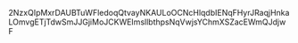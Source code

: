 2NzxQIpMxrDAUBTuWFledoqQtvayNKAULoOCNcHlqdbIENqFHyrJRaqjHnkaLOmvgETjTdwSmJJGjiMoJCKWEImsllbthpsNqVwjsYChmXSZacEWmQJdjw
F
